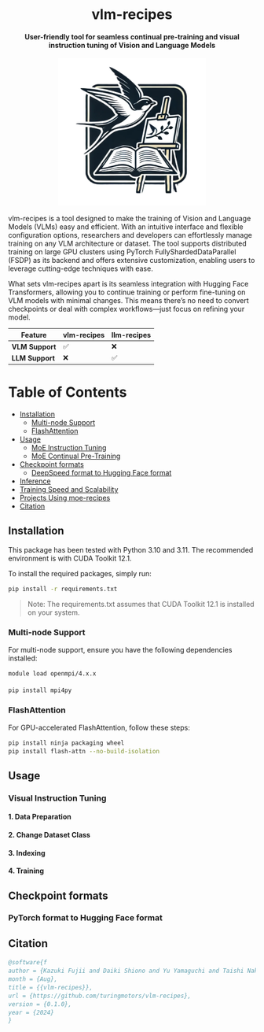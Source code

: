 <div align="center">

vlm-recipes
===========================
<h4>User-friendly tool for seamless continual pre-training and visual instruction tuning of Vision and Language Models</h4>

<img src="images/vlm-recipes-logo.webp" alt="vlm-recipes" width="300px">

<div align="left">

vlm-recipes is a tool designed to make the training of Vision and Language Models (VLMs) easy and efficient. With an intuitive interface and flexible configuration options, researchers and developers can effortlessly manage training on any VLM architecture or dataset. The tool supports distributed training on large GPU clusters using PyTorch FullyShardedDataParallel (FSDP) as its backend and offers extensive customization, enabling users to leverage cutting-edge techniques with ease.

What sets vlm-recipes apart is its seamless integration with Hugging Face Transformers, allowing you to continue training or perform fine-tuning on VLM models with minimal changes. This means there’s no need to convert checkpoints or deal with complex workflows—just focus on refining your model.

| Feature                         | vlm-recipes | llm-recipes |
|---------------------------------|-------------|---------------|
| **VLM Support**                 | ✅          | ❌            |
| **LLM Support**                 | ❌          | ✅            |

# Table of Contents

- [Installation](#installation)
  - [Multi-node Support](#multi-node-support)
  - [FlashAttention](#flashattention)
- [Usage](#usage)
  - [MoE Instruction Tuning](#moe-instruction-tuning)
  - [MoE Continual Pre-Training](#moe-continual-pre-training)
- [Checkpoint formats](#checkpoint-formats)
  - [DeepSpeed format to Hugging Face format](#deepspeed-format-to-hugging-face-format)
- [Inference](#inference)
- [Training Speed and Scalability](#training-speed-and-scalability)
- [Projects Using moe-recipes](#projects-using-moe-recipes)
- [Citation](#citation)

## Installation

This package has been tested with Python 3.10 and 3.11. The recommended environment is with CUDA Toolkit 12.1.

To install the required packages, simply run:

```bash
pip install -r requirements.txt
```
> Note: The requirements.txt assumes that CUDA Toolkit 12.1 is installed on your system.

### Multi-node Support

For multi-node support, ensure you have the following dependencies installed:

```bash
module load openmpi/4.x.x

pip install mpi4py
```

### FlashAttention

For GPU-accelerated FlashAttention, follow these steps:

```bash
pip install ninja packaging wheel
pip install flash-attn --no-build-isolation
```

## Usage

### Visual Instruction Tuning

#### 1. **Data Preparation**

#### 2. **Change Dataset Class**


#### 3. **Indexing**


#### 4. **Training**


## Checkpoint formats

### PyTorch format to Hugging Face format

## Citation

```bibtex
@software{f
author = {Kazuki Fujii and Daiki Shiono and Yu Yamaguchi and Taishi Nakamura and Rio Yokota},
month = {Aug},
title = {{vlm-recipes}},
url = {https://github.com/turingmotors/vlm-recipes},
version = {0.1.0},
year = {2024}
}
```
